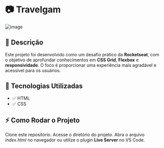 # 📷 Travelgam 

 ![image](https://github.com/user-attachments/assets/b4f2e7cc-e4bd-4ef0-9ed2-80c5f8236610)


## 📖 Descrição
Este projeto foi desenvolvido como um desafio prático da **Rocketseat**, com o objetivo de aprofundar conhecimentos em **CSS Grid**, **Flexbox** e **responsividade**. O foco é proporcionar uma experiência mais agradável e acessível para os usuários.

## 🚀 Tecnologias Utilizadas
- ✅ HTML<br>
- ✅ CSS

## ⚡ Como Rodar o Projeto
Clone este repositório.
Acesse o diretório do projeto.
Abra o arquivo *index.html* no navegador ou utilize o plugin **Live Server** no VS Code.
